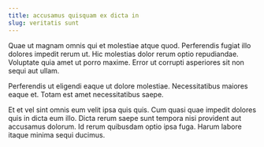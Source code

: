 ```yaml
---
title: accusamus quisquam ex dicta in
slug: veritatis sunt
---
```


Quae ut magnam omnis qui et molestiae atque quod. Perferendis fugiat illo dolores impedit rerum ut. Hic molestias dolor rerum optio repudiandae. Voluptate quia amet ut porro maxime. Error ut corrupti asperiores sit non sequi aut ullam.

Perferendis ut eligendi eaque ut dolore molestiae. Necessitatibus maiores eaque et. Totam est amet necessitatibus saepe.

Et et vel sint omnis eum velit ipsa quis quis. Cum quasi quae impedit dolores quis in dicta eum illo. Dicta rerum saepe sunt tempora nisi provident aut accusamus dolorum. Id rerum quibusdam optio ipsa fuga. Harum labore itaque minima sequi ducimus.
